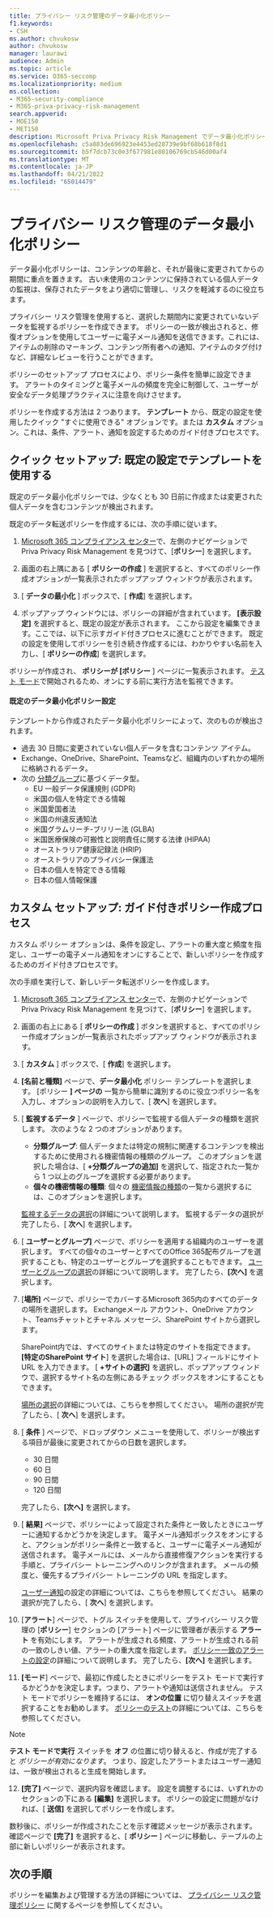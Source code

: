 ```yaml
---
title: プライバシー リスク管理のデータ最小化ポリシー
f1.keywords:
- CSH
ms.author: chvukosw
author: chvukosw
manager: laurawi
audience: Admin
ms.topic: article
ms.service: O365-seccomp
ms.localizationpriority: medium
ms.collection:
- M365-security-compliance
- M365-priva-privacy-risk-management
search.appverid:
- MOE150
- MET150
description: Microsoft Priva Privacy Risk Management でデータ最小化ポリシーを作成し、組織内の未使用の個人データの量を減らす方法について説明します。
ms.openlocfilehash: c5a883de696923e4453ed28739e9bf68b618f8d1
ms.sourcegitcommit: b5f7dcb73c0e3f677981e80106769cb546d00af4
ms.translationtype: MT
ms.contentlocale: ja-JP
ms.lasthandoff: 04/21/2022
ms.locfileid: "65014479"
---
```

# <a name="data-minimization-policies-in-privacy-risk-management"></a>プライバシー リスク管理のデータ最小化ポリシー

データ最小化ポリシーは、コンテンツの年齢と、それが最後に変更されてからの期間に重点を置きます。 古い未使用のコンテンツに保持されている個人データの監視は、保存されたデータをより適切に管理し、リスクを軽減するのに役立ちます。

プライバシー リスク管理を使用すると、選択した期間内に変更されていないデータを監視するポリシーを作成できます。 ポリシーの一致が検出されると、修復オプションを使用してユーザーに電子メール通知を送信できます。これには、アイテムの削除のマーキング、コンテンツ所有者への通知、アイテムのタグ付けなど、詳細なレビューを行うことができます。

ポリシーのセットアップ プロセスにより、ポリシー条件を簡単に設定できます。 アラートのタイミングと電子メールの頻度を完全に制御して、ユーザーが安全なデータ処理プラクティスに注意を向けさせます。

ポリシーを作成する方法は 2 つあります。 **テンプレート** から、既定の設定を使用したクイック "すぐに使用できる" オプションです。または **カスタム** オプション。これは、条件、アラート、通知を設定するためのガイド付きプロセスです。

## <a name="quick-setup-use-a-template-with-default-settings"></a>クイック セットアップ: 既定の設定でテンプレートを使用する

既定のデータ最小化ポリシーでは、少なくとも 30 日前に作成または変更された個人データを含むコンテンツが検出されます。

既定のデータ転送ポリシーを作成するには、次の手順に従います。

1. [Microsoft 365 コンプライアンス センター](https://compliance.microsoft.com/)で、左側のナビゲーションで Priva Privacy Risk Management を見つけて、[**ポリシー**] を選択します。

2. 画面の右上隅にある [ **ポリシーの作成** ] を選択すると、すべてのポリシー作成オプションが一覧表示されたポップアップ ウィンドウが表示されます。

3. [ **データの最小化** ] ボックスで、[ **作成**] を選択します。

4. ポップアップ ウィンドウには、ポリシーの詳細が含まれています。 **[表示設定]** を選択すると、既定の設定が表示されます。 ここから設定を編集できます。ここでは、以下に示すガイド付きプロセスに進むことができます。 既定の設定を使用してポリシーを引き続き作成するには、わかりやすい名前を入力し、[ **ポリシーの作成**] を選択します。

ポリシーが作成され、 **ポリシーが [ポリシー** ] ページに一覧表示されます。 [テスト モード](risk-management-policies.md#testing-a-policy)で開始されるため、オンにする前に実行方法を監視できます。

#### <a name="default-data-minimization-policy-settings"></a>既定のデータ最小化ポリシー設定

テンプレートから作成されたデータ最小化ポリシーによって、次のものが検出されます。
- 過去 30 日間に変更されていない個人データを含むコンテンツ アイテム。
- Exchange、OneDrive、SharePoint、Teamsなど、組織内のいずれかの場所に格納されるデータ。
- 次の [分類グループ](risk-management-policies.md#classification-groups)に基づくデータ型。
    - EU 一般データ保護規則 (GDPR)
    - 米国の個人を特定できる情報
    - 米国愛国者法
    - 米国の州違反通知法
    - 米国グラムリーチ-ブリリー法 (GLBA)
    - 米国医療保険の可搬性と説明責任に関する法律 (HIPAA)
    - オーストラリア健康記録法 (HRIP)
    - オーストラリアのプライバシー保護法
    - 日本の個人を特定できる情報
    - 日本の個人情報保護

## <a name="custom-setup-guided-policy-creation-process"></a>カスタム セットアップ: ガイド付きポリシー作成プロセス

カスタム ポリシー オプションは、条件を設定し、アラートの重大度と頻度を指定し、ユーザーの電子メール通知をオンにすることで、新しいポリシーを作成するためのガイド付きプロセスです。

次の手順を実行して、新しいデータ転送ポリシーを作成します。

1. [Microsoft 365 コンプライアンス センター](https://compliance.microsoft.com/)で、左側のナビゲーションで Priva Privacy Risk Management を見つけて、[**ポリシー**] を選択します。

2. 画面の右上にある [ **ポリシーの作成** ] ボタンを選択すると、すべてのポリシー作成オプションが一覧表示されたポップアップ ウィンドウが表示されます。

3. [ **カスタム** ] ボックスで、[ **作成**] を選択します。

4. **[名前と種類]** ページで、**データ最小化** ポリシー テンプレートを選択します。 [ポリシー **] ページの** 一覧から簡単に識別するのに役立つポリシー名を入力し、オプションの説明を入力して、[ **次へ**] を選択します。

5. [ **監視するデータ** ] ページで、ポリシーで監視する個人データの種類を選択します。 次のような 2 つのオプションがあります。
    - **分類グループ**: 個人データまたは特定の規制に関連するコンテンツを検出するために使用される機密情報の種類のグループ。 このオプションを選択した場合は、[ **+分類グループの追加]** を選択して、指定された一覧から 1 つ以上のグループを選択する必要があります。
    - **個々の機密情報の種類**: 個々の [機密情報の種類](/microsoft-365/compliance/sensitive-information-type-entity-definitions)の一覧から選択するには、このオプションを選択します。

    [監視するデータの選択](risk-management-policies.md#choose-data-to-monitor)の詳細について説明します。 監視するデータの選択が完了したら、[ **次へ**] を選択します。

6. [ **ユーザーとグループ]** ページで、ポリシーを適用する組織内のユーザーを選択します。 すべての個々のユーザーとすべてのOffice 365配布グループを選択することも、特定のユーザーとグループを選択することもできます。 [ユーザーとグループの選択](risk-management-policies.md#choose-users-and-groups)の詳細について説明します。 完了したら、**[次へ]** を選択します。

7. [**場所]** ページで、ポリシーでカバーするMicrosoft 365内のすべてのデータの場所を選択します。 Exchangeメール アカウント、OneDrive アカウント、Teamsチャットとチャネル メッセージ、SharePoint サイトから選択します。

    SharePoint内では、すべてのサイトまたは特定のサイトを指定できます。 **[特定のSharePoint サイト**] を選択した場合は、[URL] フィールドにサイト URL を入力できます。 [ **+サイトの選択]** を選択し、ポップアップ ウィンドウで、選択するサイト名の左側にあるチェック ボックスをオンにすることもできます。

    [場所の選択](risk-management-policies.md#choose-locations)の詳細については、こちらを参照してください。 場所の選択が完了したら、[ **次へ**] を選択します。

8. [ **条件** ] ページで、ドロップダウン メニューを使用して、ポリシーが検出する項目が最後に変更されてからの日数を選択します。
    - 30 日間
    - 60 日
    - 90 日間
    - 120 日間
    
     完了したら、**[次へ]** を選択します。

9. [ **結果]** ページで、ポリシーによって設定された条件と一致したときにユーザーに通知するかどうかを決定します。 電子メール通知ボックスをオンにすると、アクションがポリシー条件と一致すると、ユーザーに電子メール通知が送信されます。 電子メールには、メールから直接修復アクションを実行する手順と、プライバシー トレーニングへのリンクが含まれます。 メールの頻度と、優先するプライバシー トレーニングの URL を指定します。
     
    [ユーザー通知](risk-management-notifications.md)の設定の詳細については、こちらを参照してください。 結果の選択が完了したら、[ **次へ**] を選択します。

10. [**アラート**] ページで、トグル スイッチを使用して、プライバシー リスク管理の [**ポリシー**] セクションの [アラート] ページに管理者が表示する **アラート** を有効にします。 アラートが生成される頻度、アラートが生成される前の一致のしきい値、アラートの重大度を指定します。 [ポリシー一致のアラートの設定](risk-management-policies.md#set-alerts)の詳細について説明します。 完了したら、**[次へ]** を選択します。

11. **[モード**] ページで、最初に作成したときにポリシーをテスト モードで実行するかどうかを決定します。つまり、アラートや通知は送信されません。 テスト モードでポリシーを維持するには、 **オンの位置** に切り替えスイッチを選択することをお勧めします。 [ポリシーのテスト](risk-management-policies.md#testing-a-policy)の詳細については、こちらを参照してください。

> [!NOTE]
> **テスト モードで実行** スイッチを **オフ** の位置に切り替えると、作成が完了すると *ポリシーが有効になります*。 つまり、設定したアラートまたはユーザー通知は、一致が検出されると生成を開始します。

12. **[完了]** ページで、選択内容を確認します。 設定を調整するには、いずれかのセクションの下にある **[編集]** を選択します。 ポリシーの設定に問題がなければ、[ **送信]** を選択してポリシーを作成します。

数秒後に、ポリシーが作成されたことを示す確認メッセージが表示されます。 確認ページで **[完了]** を選択すると、[ **ポリシー** ] ページに移動し、テーブルの上部に新しいポリシーが表示されます。

## <a name="next-steps"></a>次の手順

ポリシーを編集および管理する方法の詳細については、 [プライバシー リスク管理ポリシー](risk-management-policies.md) に関するページを参照してください。